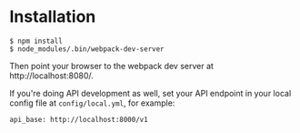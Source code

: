 # Installation

```
$ npm install
$ node_modules/.bin/webpack-dev-server
```

Then point your browser to the webpack dev server at http://localhost:8080/.

If you're doing API development as well, set your API endpoint in your
local config file at `config/local.yml`, for example:

    api_base: http://localhost:8000/v1
